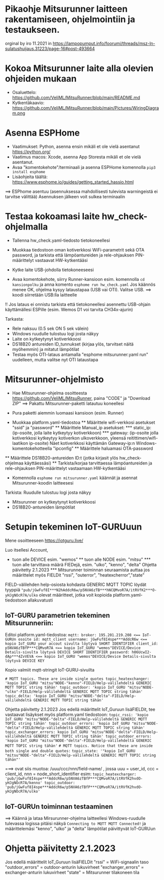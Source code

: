 # Pikaohje Mitsurunner laitteen rakentamiseen, ohjelmointiin ja testaukseen.
orginal by iro 11.2021 in https://lampopumput.info/foorumi/threads/msz-ln-sulatushuijaus.31223/page-16#post-493664

# Kokoa Mitsurunner laite alla olevien ohjeiden mukaan
* Osaluettelo: https://github.com/VeliML/MitsuRunner/blob/main/README.md
* Kytkentäkaavio: https://github.com/VeliML/MitsuRunner/blob/main/Pictures/WiringDiagram.png


# Asenna ESPHome  
* Vaatimukset: Python, asenna ensin mikäli et ole vielä asentanut https://python.org/
* Vaatimus macos: Xcode, asenna App Storesta mikäli et ole vielä asentanut.
* Avaa "komentokehote"/terminaali ja asenna ESPHome komennolla `pip3 install esphome`
* Lisäohjeita täältä: https://www.esphome.io/guides/getting_started_hassio.html

==> ESPhome asentuu (asennuksessa mahdollisesti tulevista warningeistä ei tarvitse välittää)
Asennuksen jälkeen voit sulkea terminaalin


# Testaa kokoamasi laite hw_check-ohjelmalla 

* Tallenna hw_check.yaml-tiedosto tietokoneellesi
* Muokkaa tiedostoon oman kotiverkkosi WiFi-parametrit sekä OTA password, ja tarkista että lämpöantureiden ja rele-ohjauksen PIN-määrittelyt vastaavat HW-kytkentääsi

* Kytke laite USB-johdolla tietokoneeseesi
* Avaa komentokehote, siirry Runner-kansioon esim. komennolla `cd kansionpolku` ja anna komento `esphome run hw_check.yaml`
Jos käännös menee OK, ohjelma kysyy lataustapaa (USB vai OTI). Valitse USB.
==> koodi siirretään USB:lla laitteelle

!! Jos lataus ei onnistu tarkista että tietokoneellesi asennettu USB-ohjain käyttämällesi ESPille (esim. Wemos D1 voi tarvita CH34x-ajurin)

Tarkasta:
* Rele naksuu (0.5 sek ON 5 sek välein)
* Windows ruudulle tulostuu logi josta näkyy
* Laite on kytkeytynyt kotiverkkoosi
* DS18B20 antureiden ID_tunnukset (kirjaa ylös, tarvitset näitä myöhemmin) ja mitatut lämpötilat
* Testaa myös OTI-lataus antamalla "esphome mitsurunner.yaml run" uudelleen, mutta valitse nyt OTI lataustapa


# Mitsurunner-ohjelmisto

* Hae Mitsurunner-ohjelma osoitteesta https://github.com/VeliML/MitsuRunner, paina "CODE" ja "Download ZIP"
==> Pakattu Mitsurunner-paketti latautuu koneellesi
* Pura paketti aiemmin luomaasi kansioon (esim. Runner)

* Muokkaa platform.yaml-tiedostoa 
** Määrittele wifi-verkkosi asetukset "ssid" ja "password"
** Määrittele Manual_ip asetukset:
*** static_ip: (ip-osoite, jolla laite kytkeytyy kotiverkkoon)
*** gateway: (ip-osoite jolla kotiverkkosi kytkeytyy kotiverkon ulkoverkkoon, yleensä reitittimen/wifi-laatikon ip-osoite)
Näet kotiverkkosi käyttämän Gateway-ip:n Windows-komentokehotteella "ipconfig"
** Määrittele haluamasi OTA-password

** Määrittele DS18B20-antureiden ID:t (jotka kirjasit ylös hw_check-ohjelmaa käyttäessäsi)
** Tarkista/korjaa tarvittaessa lämpöantureiden ja rele-ohjauksen PIN-määrittelyt vastaamaan HW-kytkentääsi

* Komennolla `esphome run mitsurunner.yaml` käännät ja asennat Mitsurunner-koodin laitteesesi

Tarkista:
Ruudulle tulostuu logi josta näkyy
* Mitsurunner on kytkeytynyt kotiverkkoosi
* DS18B20-antureiden lämpötilat


# Setupin tekeminen IoT-GURUuun

Mene osoitteeseen https://iotguru.live/

Luo itsellesi Account,
* tuon alle DEVICE esim. "wemos"
** tuon alle NODE esim. "mitsu"
*** tuon alle tarvittava määrä FIEDejä, esim. "ulko", "kenno", "delta"
Ohjetta päivitetty 2.1.2023
*** Mitsurunner toiminnan seuraamista auttaa jos määrittelet myös
FIELDit "rssi", "outerror", "heatexcherror","state"

FIELD-välilehden help-osiosta kohdasta GENERIC MQTT TOPIC löydät tyyppiä
`"pub/jGwFuf8I***N2hAddcR6w/p5NVA6zTB***hNCQMvoR7A/itRVfK2***O-yHJgNOcR7A/ulko` 
olevat määritteet, jotka voit kopioida platform.yaml-tiedostoon allakuvatusti


## IoT-GURU parametrien tekeminen Mitsurunneriin:

Editoi platform.yaml-tiedostoa:
`mqtt:
broker: 195.201.219.208 <== IoT-GURUn osoite
id: mqtt_client
username: jGwFuf8I4spe***AddcR6w <== kopio IoT_GURU your accout sivulta löytyvä SHORT IDENTIFIER
client_id: p5NVA6zTBfP***CQMvoR7A <== kopio IoT_GURU "wemos"DEVICE/Device Details-sivulta löytyvä DEVICE SHORT IDENTIFIER
password: h06UcwI2-dAp***4ZvVEVA <== kopio IoT_GURU "wemos"DEVICE/Device Details-sivulta löytyvä DEVICE KEY`

Kopio valmiit mqtt-stringit IoT-GURU-sivuilta

`# MQTT topics. These are inside single quotes
topic_heatexchanger: 'kopio IoT_GURU "mitsu"NODE-"kenno"-FIELD/Help-välilehdeltä GENERIC MQTT TOPIC string tähän'
topic_outdoor: 'kopio IoT_GURU "mitsu"NODE-"ulko"-FIELD/Help-välilehdeltä GENERIC MQTT TOPIC string tähän'
topic_delta: 'kopio IoT_GURU "mitsu"NODE-"delta"-FIELD/Help-välilehdeltä GENERIC MQTT TOPIC string tähän'`

Ohjetta päivitetty 2.1.2023
Jos edellä määrittelit IoT_Guruun lisäFIELDit, tee vastaavat lisäykset myös platform.yaml tiedostoon:
`topic_rssi: 'kopio IoT_GURU "mitsu"NODE-"delta"-FIELD/Help-välilehdeltä GENERIC MQTT TOPIC string tähän'
topic_outdoor_errors: 'kopio IoT_GURU "mitsu"NODE-"delta"-FIELD/Help-välilehdeltä GENERIC MQTT TOPIC string tähän'
topic_exchanger_errors: kopio IoT_GURU "mitsu"NODE-"delta"-FIELD/Help-välilehdeltä GENERIC MQTT TOPIC string tähän'
topic_outdoor_errors: 'kopio IoT_GURU "mitsu"NODE-"delta"-FIELD/Help-välilehdeltä GENERIC MQTT TOPIC string tähän'`
`# MQTT topics. Notice that these are inside both single and double quotes:`
`topic_state: '"kopio IoT_GURU "mitsu"NODE-"delta"-FIELD/Help-välilehdeltä GENERIC MQTT TOPIC string tähän"'`

===> ovat siis muotoa: /uuu/ccc/nnn/field-name/ , jossa uuu = user_id, ccc = client_id, nnn = node_short_identifier
esim:
`topic_heatexcharger: 'pub/jGwFuf8I4spe***AddcR6w/p5NVA6zTBfP***CQMvoR7A/itRVfK2hvdO-yHJgNOcR7A/kenno'
topic_outdoor: 'pub/jGwFuf8I4spe***AddcR6w/p5NVA6zTBfP***CQMvoR7A/itRVfK2hvdO-yHJgNOcR7A/ulko'`

## IoT-GURUn toiminnan testaaminen

==> Käännä ja lataa Mirsurunner-ohjelma laitteellesi
Windows-ruudulle tulevassa logissa pitäisi näkyä 
`Connecting to MQTT
MQTT Connected!`
ja määrittelemäsi "kenno", "ulko" ja "delta" lämpötilat päivittyvät IoT-GURUun

# Ohjetta päivitetty 2.1.2023
Jos edellä määrittelit IoT_Guruun lisäFIELDit
"rssi" = WiFi-signaalin taso
"outdoor_errors" = outdoor-anturin lukuvirheet
"exchanger_errors" = exchanger-anturin lukuvirheet
"state" = Mitsurunner tilakoneen tila
